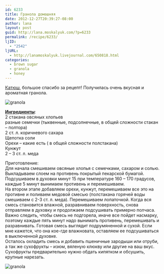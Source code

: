 ```yaml
---
id: 6233
title: Гранола домашняя
date: 2012-12-27T20:39:27-08:00
author: lana
layout: post
guid: http://lana.moskalyuk.com/?p=6233
permalink: /recipe/6233/
ljID:
  - "2542"
ljURL:
  - http://lanamoskalyuk.livejournal.com/650818.html
categories:
  - brown sugar
  - granola
  - honey
---
```

[Катюш](http://katherine-mor.livejournal.com/36196.html), большое спасибо за рецепт! Получилась очень вкусная и ароматная гранола.

![granola](http://farm9.staticflickr.com/8217/8315953363_a00e54ca95_c.jpg) 

[**Ингредиенты**](http://katherine-mor.livejournal.com/36196.html):  
2 стакана овсяных хлопьев  
разные семечки (тыквенные, подсолнечные, в общей сложности стакан &#8211; полтора)  
2 ст. л. коричневого сахара  
Щепотка соли  
Орехи – какие есть ( в общей сложности полстакана)  
Кунжут  
2 – 3 ст. л. меда

Приготовление:  
Для начала смешиваем овсяные хлопья с семечками, сахаром и солью. Выкладываем слоем на противень покрытый пекарской бумагой. Подсушиваем в духовки минут 15 при температуре 160 – 170 градусов, каждые 5 минут вынимаем противень и перемешиваем.  
На втором этапе добавляем орехи, кунжут, перемешиваем все это на противне и поливаем медовой смесью (полстакана горячей воды смешиваем с 2-3 ст. л. меда). Перемешиваем лопаточкой. Когда вся смесь становится влажной, разравниваем поверхность, снова отправляем в духовку и продолжаем подсушивать примерно полчаса.  
Важно следить, чтобы смесь не подгорела, иначе все пойдет насмарку, поэтому каждые пять минут надо вынимать противень, перемешивать и разравнивать. Готовая смесь выглядит подрумяненной и сухой. Если мне кажется, что она кое-где влажновата, оставляем ее подсушиваться в выключенной духовке.  
Осталось охладить смесь и добавить пшеничные зародыши или отруби, а так же сухофрукты &#8211; изюм, вяленую клюкву или другие на ваш вкус. Сухофрукты предварительно нужно обдать кипятком и обсушить, крупные нарезать.

![granola](http://farm9.staticflickr.com/8212/8315957463_22969eaf30_c.jpg)